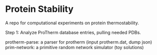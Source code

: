 # Protein Stability

A repo for computational experiments on protein thermostability.

Step 1: Analyze ProTherm database entries, pulling needed PDBs.

protherm-parse: a parser for protherm (input protherm.dat, dump json)
prim-network: a primitive random network simulator (toy solutions)
